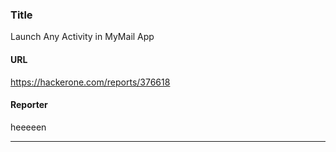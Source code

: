 ### Title
Launch Any Activity in MyMail App
#### URL 
https://hackerone.com/reports/376618
#### Reporter 
heeeeen

---



